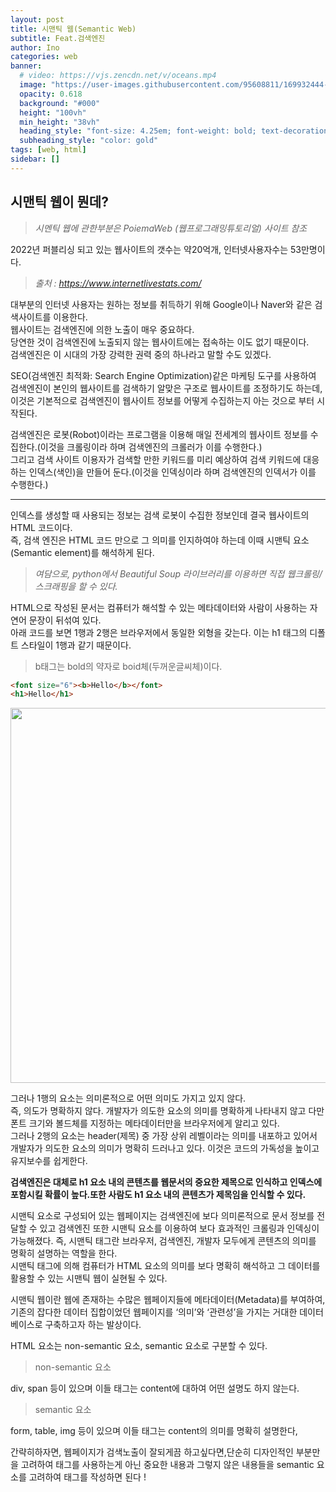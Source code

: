 ```yaml
---
layout: post
title: 시맨틱 웹(Semantic Web)
subtitle: Feat.검색엔진
author: Ino
categories: web
banner:
  # video: https://vjs.zencdn.net/v/oceans.mp4
  image: "https://user-images.githubusercontent.com/95608811/169932444-32124c9a-4013-4864-acf7-59a3db654886.png"
  opacity: 0.618
  background: "#000"
  height: "100vh"
  min_height: "38vh"
  heading_style: "font-size: 4.25em; font-weight: bold; text-decoration: underline"
  subheading_style: "color: gold"
tags: [web, html]
sidebar: []
---
```

## 시맨틱 웹이 뭔데?
> _시멘틱 웹에 관한부분은 PoiemaWeb (웹프로그래밍튜토리얼) 사이트 참조_

2022년 퍼블리싱 되고 있는 웹사이트의 갯수는 약20억개, 인터넷사용자수는 53만명이다.
> _출처 : https://www.internetlivestats.com/_

대부분의 인터넷 사용자는 원하는 정보를 취득하기 위해 Google이나 Naver와 같은 검색사이트를 이용한다.   
웹사이트는 검색엔진에 의한 노출이 매우 중요하다.   
당연한 것이 검색엔진에 노출되지 않는 웹사이트에는 접속하는 이도 없기 때문이다.   
검색엔진은 이 시대의 가장 강력한 권력 중의 하나라고 말할 수도 있겠다.   


SEO(검색엔진 최적화: Search Engine Optimization)같은 마케팅 도구를 사용하여 검색엔진이 본인의 웹사이트를 검색하기 알맞은 구조로 웹사이트를 조정하기도 하는데, 이것은 기본적으로 검색엔진이 웹사이트 정보를 어떻게 수집하는지 아는 것으로 부터 시작된다.

검색엔진은 로봇(Robot)이라는 프로그램을 이용해 매일 전세계의 웹사이트 정보를 수집한다.(이것을 크롤링이라 하며 검색엔진의 크롤러가 이를 수행한다.)   
그리고 검색 사이트 이용자가 검색할 만한 키워드를 미리 예상하여 검색 키워드에 대응하는 인덱스(색인)을 만들어 둔다.(이것을 인덱싱이라 하며 검색엔진의 인덱서가 이를 수행한다.) 

* * *

인덱스를 생성할 때 사용되는 정보는 검색 로봇이 수집한 정보인데 결국 웹사이트의 HTML 코드이다.   
즉, 검색 엔진은 HTML 코드 만으로 그 의미를 인지하여야 하는데 이때 시맨틱 요소(Semantic element)를 해석하게 된다.   
> _여담으로, python에서 Beautiful Soup 라이브러리를 이용하면 직접 웹크롤링/스크래핑을 할 수 있다._

HTML으로 작성된 문서는 컴퓨터가 해석할 수 있는 메타데이터와 사람이 사용하는 자연어 문장이 뒤섞여 있다.   
아래 코드를 보면 1행과 2행은 브라우저에서 동일한 외형을 갖는다. 이는 h1 태그의 디폴트 스타일이 1행과 같기 때문이다.
> b태그는 bold의 약자로 boid체(두꺼운글씨체)이다.

```html
<font size="6"><b>Hello</b></font>
<h1>Hello</h1>
```

<img src="https://user-images.githubusercontent.com/95608811/169962379-1c21cd6f-9b7f-4eee-a887-a5c82a6455ba.png" width="600px">

그러나 1행의 요소는 의미론적으로 어떤 의미도 가지고 있지 않다.  
즉, 의도가 명확하지 않다. 
개발자가 의도한 요소의 의미를 명확하게 나타내지 않고 다만 폰트 크기와 볼드체를 지정하는 메타데이터만을 브라우저에게 알리고 있다.  
그러나 2행의 요소는 header(제목) 중 가장 상위 레벨이라는 의미를 내포하고 있어서 개발자가 의도한 요소의 의미가 명확히 드러나고 있다. 
이것은 코드의 가독성을 높이고 유지보수를 쉽게한다.  

**검색엔진은 대체로 h1 요소 내의 콘텐츠를 웹문서의 중요한 제목으로 인식하고 인덱스에 포함시킬 확률이 높다.또한 사람도 h1 요소 내의 콘텐츠가 제목임을 인식할 수 있다.** 

시맨틱 요소로 구성되어 있는 웹페이지는 검색엔진에 보다 의미론적으로 문서 정보를 전달할 수 있고 검색엔진 또한 시맨틱 요소를 이용하여 보다 효과적인 크롤링과 인덱싱이 가능해졌다. 
즉, 시맨틱 태그란 브라우저, 검색엔진, 개발자 모두에게 콘텐츠의 의미를 명확히 설명하는 역할을 한다.  
시맨틱 태그에 의해 컴퓨터가 HTML 요소의 의미를 보다 명확히 해석하고 그 데이터를 활용할 수 있는 시맨틱 웹이 실현될 수 있다.  

시맨틱 웹이란 웹에 존재하는 수많은 웹페이지들에 메타데이터(Metadata)를 부여하여,  
기존의 잡다한 데이터 집합이었던 웹페이지를 ‘의미’와 ‘관련성’을 가지는 거대한 데이터베이스로 구축하고자 하는 발상이다.

HTML 요소는 non-semantic 요소, semantic 요소로 구분할 수 있다.

> non-semantic 요소 

div, span 등이 있으며 이들 태그는 content에 대하여 어떤 설명도 하지 않는다.   

> semantic 요소 

form, table, img 등이 있으며 이들 태그는 content의 의미를 명확히 설명한다,

간략히하자면, 웹페이지가 검색노출이 잘되게끔 하고싶다면,단순히 디자인적인 부분만을 고려하여 태그를 사용하는게 아닌 중요한 내용과 그렇지 않은 내용들을 semantic 요소를 고려하여 태그를 작성하면 된다 !